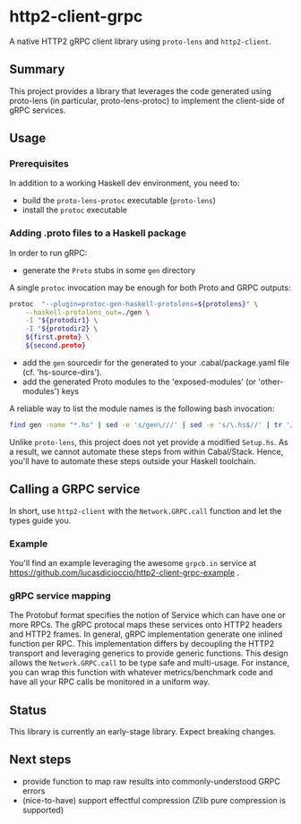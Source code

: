 # http2-client-grpc

A native HTTP2 gRPC client library using `proto-lens` and `http2-client`.

## Summary

This project provides a library that leverages the code generated using
proto-lens (in particular, proto-lens-protoc) to implement the client-side of
gRPC services.

## Usage

### Prerequisites

In addition to a working Haskell dev environment, you need to:
- build the `proto-lens-protoc` executable (`proto-lens`)
- install the `protoc` executable

### Adding .proto files to a Haskell package

In order to run gRPC:

- generate the `Proto` stubs in some `gen` directory

A single `protoc` invocation may be enough for both Proto and GRPC outputs:

```bash
protoc  "--plugin=protoc-gen-haskell-protolens=${protolens}" \
    --haskell-protolens_out=./gen \
    -I "${protodir1} \
    -I "${protodir2} \
    ${first.proto} \
    ${second.proto}
```

- add the `gen` sourcedir for the generated to your .cabal/package.yaml file (cf. 'hs-source-dirs').
- add the generated Proto modules to the 'exposed-modules' (or 'other-modules') keys

A reliable way to list the module names is the following bash invocation:

```bash
find gen -name "*.hs" | sed -e 's/gen\///' | sed -e 's/\.hs$//' | tr '/' '.'
```

Unlike `proto-lens`, this project does not yet provide a modified `Setup.hs`.
As a result, we cannot automate these steps from within Cabal/Stack. Hence,
you'll have to automate these steps outside your Haskell toolchain.

## Calling a GRPC service

In short, use `http2-client` with the `Network.GRPC.call` function and let the types guide you.

### Example

You'll find an example leveraging the awesome `grpcb.in` service at https://github.com/lucasdicioccio/http2-client-grpc-example .

### gRPC service mapping

The Protobuf format specifies the notion of Service which can have one or more
RPCs.  The gRPC protocal maps these services onto HTTP2 headers and HTTP2
frames.  In general, gRPC implementation generate one inlined function per RPC.
This implementation differs by decoupling the HTTP2 transport and leveraging
generics to provide generic functions. This design allows the
`Network.GRPC.call` to be type safe and multi-usage. For instance, you can wrap
this function with whatever metrics/benchmark code and have all your RPC calls
be monitored in a uniform way.

## Status

This library is currently an early-stage library. Expect breaking changes.

## Next steps

- provide function to map raw results into commonly-understood GRPC errors
- (nice-to-have) support effectful compression (Zlib pure compression is supported)
